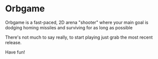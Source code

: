 # Orbgame
Orbgame is a fast-paced, 2D arena "shooter" where your main goal is dodging homing missiles and surviving for as long as possible

There's not much to say really, to start playing just grab the most recent release.

Have fun!
